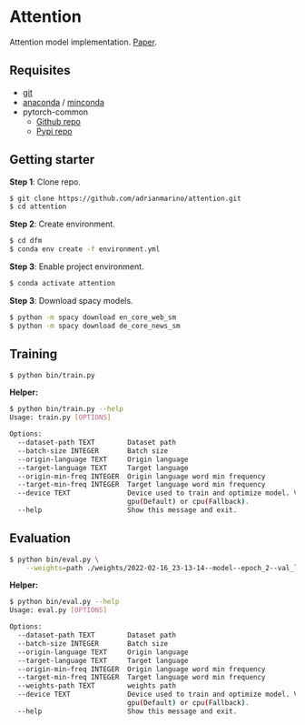 # Attention

Attention model implementation. [Paper](https://arxiv.org/abs/1409.0473).

## Requisites

* [git](https://git-scm.com/downloads)
* [anaconda](https://www.anaconda.com/products/individual) / [minconda](https://docs.conda.io/en/latest/miniconda.html)
* pytorch-common
  * [Github repo](https://github.com/adrianmarino/pytorch-common/tree/master)
  * [Pypi repo](https://pypi.org/project/pytorch-common/)

## Getting starter

**Step 1**: Clone repo.

```bash
$ git clone https://github.com/adrianmarino/attention.git
$ cd attention
```

**Step 2**: Create environment.

```bash
$ cd dfm
$ conda env create -f environment.yml
```

**Step 3**: Enable project environment.

```bash
$ conda activate attention
```

**Step 3**: Download spacy models.

```bash
$ python -m spacy download en_core_web_sm
$ python -m spacy download de_core_news_sm
```

## Training

```bash
$ python bin/train.py
```

**Helper:**

```bash
$ python bin/train.py --help                                                                                                                                                                         ✔  attention   23:21:19  
Usage: train.py [OPTIONS]

Options:
  --dataset-path TEXT        Dataset path
  --batch-size INTEGER       Batch size
  --origin-language TEXT     Origin language
  --target-language TEXT     Target language
  --origin-min-freq INTEGER  Origin language word min frequency
  --target-min-freq INTEGER  Target language word min frequency
  --device TEXT              Device used to train and optimize model. Values:
                             gpu(Default) or cpu(Fallback).
  --help                     Show this message and exit.
```

## Evaluation

```bash
$ python bin/eval.py \
    --weights=path ./weights/2022-02-16_23-13-14--model--epoch_2--val_loss_3.5578497585497404.pt
```

**Helper:**

```bash
$ python bin/eval.py --help                                                                                                                                                                 1 ✘  3s   attention   23:18:13  
Usage: eval.py [OPTIONS]

Options:
  --dataset-path TEXT        Dataset path
  --batch-size INTEGER       Batch size
  --origin-language TEXT     Origin language
  --target-language TEXT     Target language
  --origin-min-freq INTEGER  Origin language word min frequency
  --target-min-freq INTEGER  Target language word min frequency
  --weights-path TEXT        weights path
  --device TEXT              Device used to train and optimize model. Values:
                             gpu(Default) or cpu(Fallback).
  --help                     Show this message and exit.
```